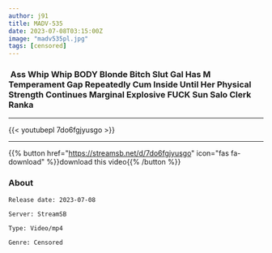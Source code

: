 ```yaml
---
author: j91
title: MADV-535
date: 2023-07-08T03:15:00Z
image: "madv535pl.jpg"
tags: [censored]
---
```


###  Ass Whip Whip BODY Blonde Bitch Slut Gal Has M Temperament Gap Repeatedly Cum Inside Until Her Physical Strength Continues Marginal Explosive FUCK Sun Salo Clerk Ranka
___

{{< youtubepl 7do6fgjyusgo >}}
___

{{% button href="https://streamsb.net/d/7do6fgjyusgo" icon="fas fa-download" %}}download this video{{% /button %}}
### About

`Release date: 2023-07-08`

`Server: StreamSB`

`Type: Video/mp4`

`Genre:	Censored`